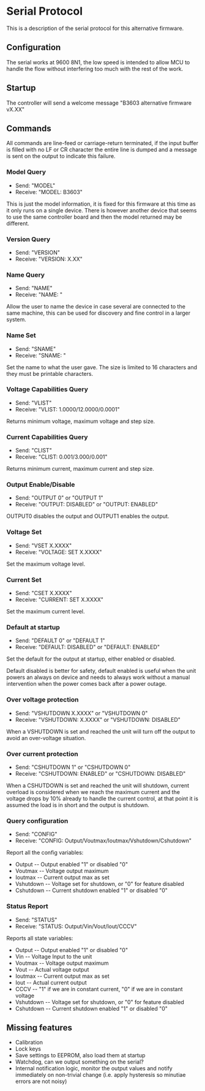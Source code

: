 # Serial Protocol

This is a description of the serial protocol for this alternative firmware.

## Configuration

The serial works at 9600 8N1, the low speed is intended to allow MCU to handle
the flow without interfering too much with the rest of the work.

## Startup

The controller will send a welcome message "B3603 alternative firmware vX.XX"

## Commands

All commands are line-feed or carriage-return terminated, if the input buffer
is filled with no LF or CR character the entire line is dumped and a message is
sent on the output to indicate this failure.

### Model Query

* Send: "MODEL"
* Receive: "MODEL: B3603"

This is just the model information, it is fixed for this firmware at this time
as it only runs on a single device. There is however another device that seems
to use the same controller board and then the model returned may be different.

### Version Query

* Send: "VERSION"
* Receive: "VERSION: X.XX"

### Name Query

* Send: "NAME"
* Receive: "NAME: <name>"

Allow the user to name the device in case several are connected to the same
machine, this can be used for discovery and fine control in a larger system.

### Name Set

* Send: "SNAME"
* Receive: "SNAME: <name>"

Set the name to what the user gave. The size is limited to 16 characters and
they must be printable characters.

### Voltage Capabilities Query

* Send: "VLIST"
* Receive: "VLIST: 1.0000/12.0000/0.0001"

Returns minimum voltage, maximum voltage and step size.

### Current Capabilities Query

* Send: "CLIST"
* Receive: "CLIST: 0.001/3.000/0.001"

Returns minimum current, maximum current and step size.

### Output Enable/Disable

* Send: "OUTPUT 0" or "OUTPUT 1"
* Receive: "OUTPUT: DISABLED" or "OUTPUT: ENABLED"

OUTPUT0 disables the output and OUTPUT1 enables the output.

### Voltage Set

* Send: "VSET X.XXXX"
* Receive: "VOLTAGE: SET X.XXXX"

Set the maximum voltage level.

### Current Set

* Send: "CSET X.XXXX"
* Receive: "CURRENT: SET X.XXXX"

Set the maximum current level.

### Default at startup

* Send: "DEFAULT 0" or "DEFAULT 1"
* Receive: "DEFAULT: DISABLED" or "DEFAULT: ENABLED"

Set the default for the output at startup, either enabled or disabled.

Default disabled is better for safety, default enabled is useful when the unit
powers an always on device and needs to always work without a manual
intervention when the power comes back after a power outage.

### Over voltage protection

* Send: "VSHUTDOWN X.XXXX" or "VSHUTDOWN 0"
* Receive: "VSHUTDOWN: X.XXXX" or "VSHUTDOWN: DISABLED"

When a VSHUTDOWN is set and reached the unit will turn off the output to avoid
an over-voltage situation.

### Over current protection

* Send: "CSHUTDOWN 1" or "CSHUTDOWN 0"
* Receive: "CSHUTDOWN: ENABLED" or "CSHUTDOWN: DISABLED"

When a CSHUTDOWN is set and reached the unit will shutdown, current overload is
considered when we reach the maximum current and the voltage drops by 10%
already to handle the current control, at that point it is assumed the load is
in short and the output is shutdown.

### Query configuration

* Send: "CONFIG"
* Receive: "CONFIG: Output/Voutmax/Ioutmax/Vshutdown/Cshutdown"

Report all the config variables:

* Output -- Output enabled "1" or disabled "0"
* Voutmax -- Voltage output maximum
* Ioutmax -- Current output max as set
* Vshutdown -- Voltage set for shutdown, or "0" for feature disabled
* Cshutdown -- Current shutdown enabled "1" or disabled "0"

### Status Report

* Send: "STATUS"
* Receive: "STATUS: Output/Vin/Vout/Iout/CCCV"

Reports all state variables:

* Output -- Output enabled "1" or disabled "0"
* Vin -- Voltage Input to the unit
* Voutmax -- Voltage output maximum
* Vout -- Actual voltage output
* Ioutmax -- Current output max as set
* Iout -- Actual current output
* CCCV -- "1" if we are in constant current, "0" if we are in constant voltage
* Vshutdown -- Voltage set for shutdown, or "0" for feature disabled
* Cshutdown -- Current shutdown enabled "1" or disabled "0"

## Missing features

* Calibration
* Lock keys
* Save settings to EEPROM, also load them at startup
* Watchdog, can we output something on the serial?
* Internal notification logic, monitor the output values and notify immediately
  on non-trivial change (i.e. apply hysteresis so minutiae errors are not
  noisy)
